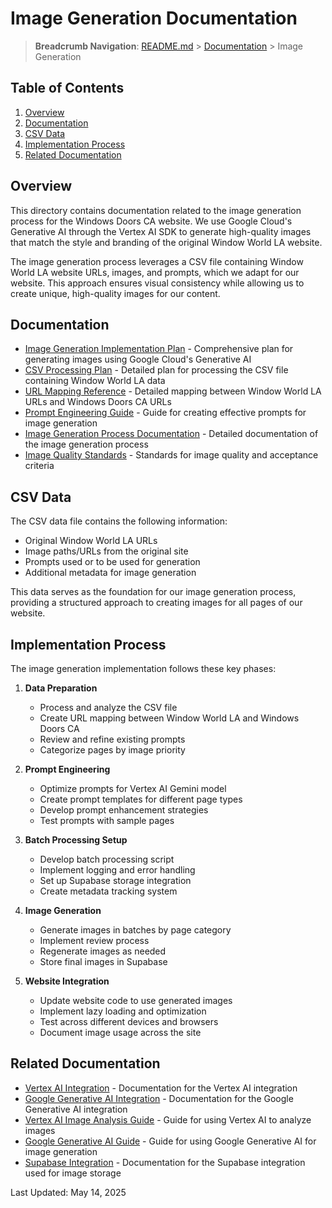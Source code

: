 # Image Generation Documentation

> **Breadcrumb Navigation**: [README.md](../../README.md) > [Documentation](../index.md) > Image Generation

## Table of Contents

1. [Overview](#overview)
2. [Documentation](#documentation)
3. [CSV Data](#csv-data)
4. [Implementation Process](#implementation-process)
5. [Related Documentation](#related-documentation)

## Overview

This directory contains documentation related to the image generation process for the Windows Doors CA website. We use Google Cloud's Generative AI through the Vertex AI SDK to generate high-quality images that match the style and branding of the original Window World LA website.

The image generation process leverages a CSV file containing Window World LA website URLs, images, and prompts, which we adapt for our website. This approach ensures visual consistency while allowing us to create unique, high-quality images for our content.

## Documentation

- [Image Generation Implementation Plan](./image-generation-implementation-plan.md) - Comprehensive plan for generating images using Google Cloud's Generative AI
- [CSV Processing Plan](./csv-processing-plan.md) - Detailed plan for processing the CSV file containing Window World LA data
- [URL Mapping Reference](./url-mapping-reference.md) - Detailed mapping between Window World LA URLs and Windows Doors CA URLs
- [Prompt Engineering Guide](./prompt-engineering-guide.md) - Guide for creating effective prompts for image generation
- [Image Generation Process Documentation](./image-generation-process.md) - Detailed documentation of the image generation process
- [Image Quality Standards](./image-quality-standards.md) - Standards for image quality and acceptance criteria

## CSV Data

The CSV data file contains the following information:
- Original Window World LA URLs
- Image paths/URLs from the original site
- Prompts used or to be used for generation
- Additional metadata for image generation

This data serves as the foundation for our image generation process, providing a structured approach to creating images for all pages of our website.

## Implementation Process

The image generation implementation follows these key phases:

1. **Data Preparation**
   - Process and analyze the CSV file
   - Create URL mapping between Window World LA and Windows Doors CA
   - Review and refine existing prompts
   - Categorize pages by image priority

2. **Prompt Engineering**
   - Optimize prompts for Vertex AI Gemini model
   - Create prompt templates for different page types
   - Develop prompt enhancement strategies
   - Test prompts with sample pages

3. **Batch Processing Setup**
   - Develop batch processing script
   - Implement logging and error handling
   - Set up Supabase storage integration
   - Create metadata tracking system

4. **Image Generation**
   - Generate images in batches by page category
   - Implement review process
   - Regenerate images as needed
   - Store final images in Supabase

5. **Website Integration**
   - Update website code to use generated images
   - Implement lazy loading and optimization
   - Test across different devices and browsers
   - Document image usage across the site

## Related Documentation

- [Vertex AI Integration](../integrations/vertex-ai.md) - Documentation for the Vertex AI integration
- [Google Generative AI Integration](../integrations/google-generative-ai.md) - Documentation for the Google Generative AI integration
- [Vertex AI Image Analysis Guide](../guides/vertex-ai-image-analysis-guide.md) - Guide for using Vertex AI to analyze images
- [Google Generative AI Guide](../guides/google-generative-ai-guide.md) - Guide for using Google Generative AI for image generation
- [Supabase Integration](../integrations/supabase.md) - Documentation for the Supabase integration used for image storage

Last Updated: May 14, 2025
